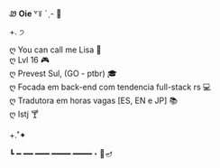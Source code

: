 Ꮺ <strong> Oie </strong> ꒷꒦ ˊˎ- 🤍

+. ੭ 

ღ You can call me Lisa 🍨 </br>
ღ Lvl 16 🎮 </br>
ღ Prevest Sul, (GO - ptbr) 🎓 </br>
ღ Focada em back-end com tendencia full-stack rs 💻 </br>
ღ Tradutora em horas vagas [ES, EN e JP] 📚 </br>
ღ Istj 🍸

+.˚✦ 
  
┗ ━ ━━ ━━━ ━━━━ ━━━━・📌🪔
